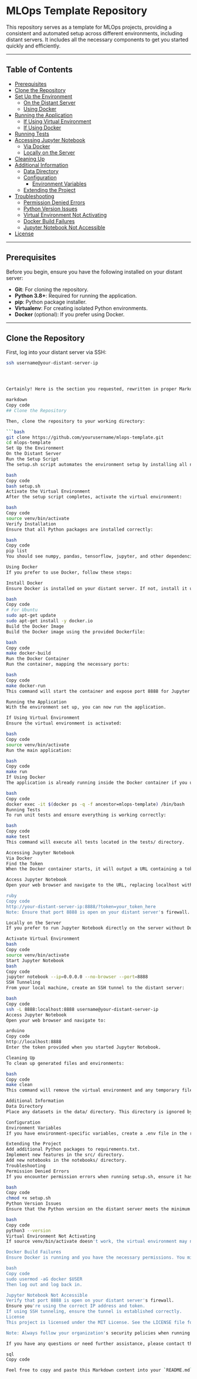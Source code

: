 # MLOps Template Repository

This repository serves as a template for MLOps projects, providing a consistent and automated setup across different environments, including distant servers. It includes all the necessary components to get you started quickly and efficiently.

---

## Table of Contents

- [Prerequisites](#prerequisites)
- [Clone the Repository](#clone-the-repository)
- [Set Up the Environment](#set-up-the-environment)
  - [On the Distant Server](#on-the-distant-server)
  - [Using Docker](#using-docker)
- [Running the Application](#running-the-application)
  - [If Using Virtual Environment](#if-using-virtual-environment)
  - [If Using Docker](#if-using-docker)
- [Running Tests](#running-tests)
- [Accessing Jupyter Notebook](#accessing-jupyter-notebook)
  - [Via Docker](#via-docker)
  - [Locally on the Server](#locally-on-the-server)
- [Cleaning Up](#cleaning-up)
- [Additional Information](#additional-information)
  - [Data Directory](#data-directory)
  - [Configuration](#configuration)
    - [Environment Variables](#environment-variables)
  - [Extending the Project](#extending-the-project)
- [Troubleshooting](#troubleshooting)
  - [Permission Denied Errors](#permission-denied-errors)
  - [Python Version Issues](#python-version-issues)
  - [Virtual Environment Not Activating](#virtual-environment-not-activating)
  - [Docker Build Failures](#docker-build-failures)
  - [Jupyter Notebook Not Accessible](#jupyter-notebook-not-accessible)
- [License](#license)

---

## Prerequisites

Before you begin, ensure you have the following installed on your distant server:

- **Git**: For cloning the repository.
- **Python 3.8+**: Required for running the application.
- **pip**: Python package installer.
- **Virtualenv**: For creating isolated Python environments.
- **Docker** (optional): If you prefer using Docker.

---

## Clone the Repository

First, log into your distant server via SSH:

```bash
ssh username@your-distant-server-ip




Certainly! Here is the section you requested, rewritten in proper Markdown syntax for direct copy-pasting into your README.md file.

markdown
Copy code
## Clone the Repository

Then, clone the repository to your working directory:

```bash
git clone https://github.com/yourusername/mlops-template.git
cd mlops-template
Set Up the Environment
On the Distant Server
Run the Setup Script
The setup.sh script automates the environment setup by installing all necessary dependencies and creating a virtual environment.

bash
Copy code
bash setup.sh
Activate the Virtual Environment
After the setup script completes, activate the virtual environment:

bash
Copy code
source venv/bin/activate
Verify Installation
Ensure that all Python packages are installed correctly:

bash
Copy code
pip list
You should see numpy, pandas, tensorflow, jupyter, and other dependencies listed.

Using Docker
If you prefer to use Docker, follow these steps:

Install Docker
Ensure Docker is installed on your distant server. If not, install it using:

bash
Copy code
# For Ubuntu
sudo apt-get update
sudo apt-get install -y docker.io
Build the Docker Image
Build the Docker image using the provided Dockerfile:

bash
Copy code
make docker-build
Run the Docker Container
Run the container, mapping the necessary ports:

bash
Copy code
make docker-run
This command will start the container and expose port 8888 for Jupyter Notebook.

Running the Application
With the environment set up, you can now run the application.

If Using Virtual Environment
Ensure the virtual environment is activated:

bash
Copy code
source venv/bin/activate
Run the main application:

bash
Copy code
make run
If Using Docker
The application is already running inside the Docker container if you used make docker-run. To execute commands inside the running container, you can attach to it:

bash
Copy code
docker exec -it $(docker ps -q -f ancestor=mlops-template) /bin/bash
Running Tests
To run unit tests and ensure everything is working correctly:

bash
Copy code
make test
This command will execute all tests located in the tests/ directory.

Accessing Jupyter Notebook
Via Docker
Find the Token
When the Docker container starts, it will output a URL containing a token. Copy this URL.

Access Jupyter Notebook
Open your web browser and navigate to the URL, replacing localhost with your distant server's IP address:

ruby
Copy code
http://your-distant-server-ip:8888/?token=your_token_here
Note: Ensure that port 8888 is open on your distant server's firewall.

Locally on the Server
If you prefer to run Jupyter Notebook directly on the server without Docker:

Activate Virtual Environment
bash
Copy code
source venv/bin/activate
Start Jupyter Notebook
bash
Copy code
jupyter notebook --ip=0.0.0.0 --no-browser --port=8888
SSH Tunneling
From your local machine, create an SSH tunnel to the distant server:

bash
Copy code
ssh -L 8888:localhost:8888 username@your-distant-server-ip
Access Jupyter Notebook
Open your web browser and navigate to:

arduino
Copy code
http://localhost:8888
Enter the token provided when you started Jupyter Notebook.

Cleaning Up
To clean up generated files and environments:

bash
Copy code
make clean
This command will remove the virtual environment and any temporary files.

Additional Information
Data Directory
Place any datasets in the data/ directory. This directory is ignored by Git to prevent large files from being committed.

Configuration
Environment Variables
If you have environment-specific variables, create a .env file in the root directory and add it to .gitignore.

Extending the Project
Add additional Python packages to requirements.txt.
Implement new features in the src/ directory.
Add new notebooks in the notebooks/ directory.
Troubleshooting
Permission Denied Errors
If you encounter permission errors when running setup.sh, ensure it has execute permissions:

bash
Copy code
chmod +x setup.sh
Python Version Issues
Ensure that the Python version on the distant server meets the minimum requirement (Python 3.8+). Check your Python version:

bash
Copy code
python3 --version
Virtual Environment Not Activating
If source venv/bin/activate doesn't work, the virtual environment may not have been created correctly. Try deleting the venv/ directory and running setup.sh again.

Docker Build Failures
Ensure Docker is running and you have the necessary permissions. You might need to add your user to the docker group:

bash
Copy code
sudo usermod -aG docker $USER
Then log out and log back in.

Jupyter Notebook Not Accessible
Verify that port 8888 is open on your distant server's firewall.
Ensure you're using the correct IP address and token.
If using SSH tunneling, ensure the tunnel is established correctly.
License
This project is licensed under the MIT License. See the LICENSE file for details.

Note: Always follow your organization's security policies when running services on distant servers. Avoid exposing sensitive ports and data unintentionally.

If you have any questions or need further assistance, please contact the project maintainer at [your.email@example.com].

sql
Copy code

Feel free to copy and paste this Markdown content into your `README.md` file.









